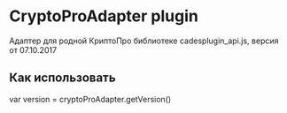 # CryptoProAdapter plugin
Адаптер для родной КриптоПро библиотеке cadesplugin_api.js, версия от 07.10.2017

## Как использовать
<script type="text/javascript" src="CryptoProAdapter.js"></script>

var version = cryptoProAdapter.getVersion()